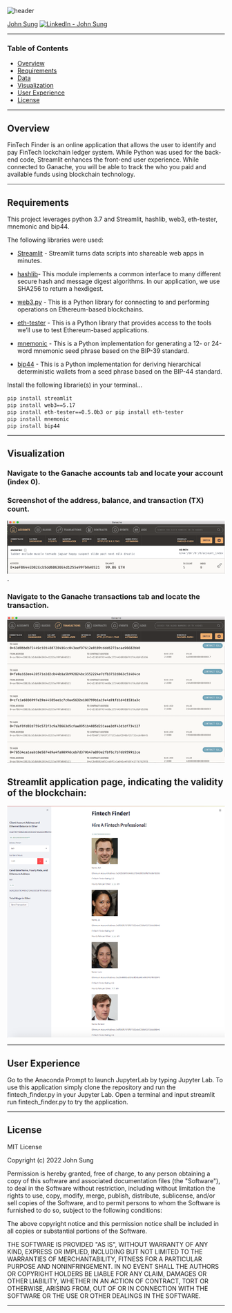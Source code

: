  ![header](https://capsule-render.vercel.app/api?type=waving&color=gradient&width=1000&height=200&section=header&text=FinTech%20Finder%20&fontSize=30&fontColor=black)

<!-- header is made with: https://github.com/kyechan99/capsule-render -->

[John Sung](https://linkedin.com/in/john-sung-3675569) [<img src="https://cdn2.auth0.com/docs/media/connections/linkedin.png" alt="LinkedIn -  John Sung" width=15/>](https://linkedin.com/in/john-sung-3675569/)
                                 

---

### Table of Contents

* [Overview](#overview)
* [Requirements](#requirements)
* [Data](#data)
* [Visualization](#visualization)
* [User Experience](#user-experience)
* [License](#license)  

---

## Overview

FinTech Finder is an online application that allows the user to identify and pay FinTech lockchain ledger system. While Python was used for the back-end code, Streamlit enhances the front-end user experience. While connected to Ganache, you will be able to track the who you paid and available funds using blockchain technology.

---

## Requirements


This project leverages python 3.7 and Streamlit, hashlib, web3, eth-tester, mnemonic and bip44.


The following libraries were used:

* [Streamlit](https://streamlit.io/) - Streamlit turns data scripts into shareable web apps in minutes.

* [hashlib](https://docs.python.org/3/library/hashlib.html)- This module implements a common interface to many different secure hash and message digest algorithms. In our application, we use SHA256 to return a hexdigest.

* [web3.py](https://web3py.readthedocs.io/en/stable/overview.html) - This is a Python library for connecting to and performing operations on Ethereum-based blockchains.

* [eth-tester](https://pypi.org/project/eth-tester/) - This is a Python library that provides access to the tools we’ll use to test Ethereum-based applications.

* [mnemonic](https://pypi.org/project/mnemonic/) - This is a Python implementation for generating a 12- or 24-word mnemonic seed phrase based on the BIP-39 standard.

* [bip44](https://pypi.org/project/bip44/) - This is a Python implementation for deriving hierarchical deterministic wallets from a seed phrase based on the BIP-44 standard.

Install the following librarie(s) in your terminal...

    pip install streamlit        
    pip install web3==5.17
    pip install eth-tester==0.5.0b3 or pip install eth-tester
    pip install mnemonic
    pip install bip44
  
---

## Visualization

### Navigate to the Ganache accounts tab and locate your account (index 0). 
### Screenshot of the address, balance, and transaction (TX) count.
![address info](Images/address_bal_tx_index.PNG)
.  

### Navigate to the Ganache transactions tab and locate the transaction.
![transaction](images/ganache.PNG)
 

## Streamlit application page, indicating the validity of the blockchain:
![streamlit](images/fintech_app.PNG)

---

## User Experience

Go to the Anaconda Prompt to launch JupyterLab by typing Jupyter Lab. To use this application simply clone the repository and run the fintech_finder.py in your Jupyter Lab. Open a terminal and input streamlit run fintech_finder.py to try the application.

---

## License

MIT License

Copyright (c) 2022 John Sung

Permission is hereby granted, free of charge, to any person obtaining a copy
of this software and associated documentation files (the "Software"), to deal
in the Software without restriction, including without limitation the rights
to use, copy, modify, merge, publish, distribute, sublicense, and/or sell
copies of the Software, and to permit persons to whom the Software is
furnished to do so, subject to the following conditions:

The above copyright notice and this permission notice shall be included in all
copies or substantial portions of the Software.

THE SOFTWARE IS PROVIDED "AS IS", WITHOUT WARRANTY OF ANY KIND, EXPRESS OR
IMPLIED, INCLUDING BUT NOT LIMITED TO THE WARRANTIES OF MERCHANTABILITY,
FITNESS FOR A PARTICULAR PURPOSE AND NONINFRINGEMENT. IN NO EVENT SHALL THE
AUTHORS OR COPYRIGHT HOLDERS BE LIABLE FOR ANY CLAIM, DAMAGES OR OTHER
LIABILITY, WHETHER IN AN ACTION OF CONTRACT, TORT OR OTHERWISE, ARISING FROM,
OUT OF OR IN CONNECTION WITH THE SOFTWARE OR THE USE OR OTHER DEALINGS IN THE
SOFTWARE.

---

